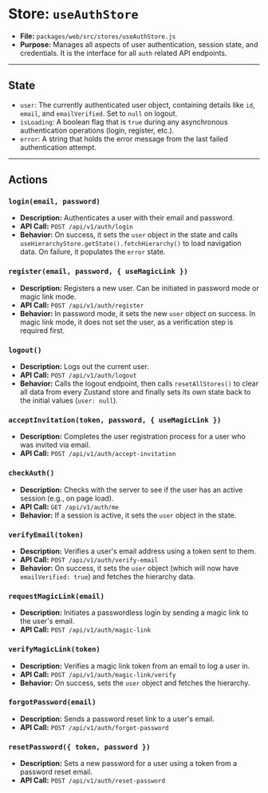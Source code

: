 # Store: `useAuthStore`

*   **File:** `packages/web/src/stores/useAuthStore.js`
*   **Purpose:** Manages all aspects of user authentication, session state, and credentials. It is the interface for all `auth` related API endpoints.

---

## State

*   `user`: The currently authenticated user object, containing details like `id`, `email`, and `emailVerified`. Set to `null` on logout.
*   `isLoading`: A boolean flag that is `true` during any asynchronous authentication operations (login, register, etc.).
*   `error`: A string that holds the error message from the last failed authentication attempt.

---

## Actions

### `login(email, password)`
*   **Description:** Authenticates a user with their email and password.
*   **API Call:** `POST /api/v1/auth/login`
*   **Behavior:** On success, it sets the `user` object in the state and calls `useHierarchyStore.getState().fetchHierarchy()` to load navigation data. On failure, it populates the `error` state.

### `register(email, password, { useMagicLink })`
*   **Description:** Registers a new user. Can be initiated in password mode or magic link mode.
*   **API Call:** `POST /api/v1/auth/register`
*   **Behavior:** In password mode, it sets the new `user` object on success. In magic link mode, it does not set the user, as a verification step is required first.

### `logout()`
*   **Description:** Logs out the current user.
*   **API Call:** `POST /api/v1/auth/logout`
*   **Behavior:** Calls the logout endpoint, then calls `resetAllStores()` to clear all data from every Zustand store and finally sets its own state back to the initial values (`user: null`).

### `acceptInvitation(token, password, { useMagicLink })`
*   **Description:** Completes the user registration process for a user who was invited via email.
*   **API Call:** `POST /api/v1/auth/accept-invitation`

### `checkAuth()`
*   **Description:** Checks with the server to see if the user has an active session (e.g., on page load).
*   **API Call:** `GET /api/v1/auth/me`
*   **Behavior:** If a session is active, it sets the `user` object in the state.

### `verifyEmail(token)`
*   **Description:** Verifies a user's email address using a token sent to them.
*   **API Call:** `POST /api/v1/auth/verify-email`
*   **Behavior:** On success, it sets the `user` object (which will now have `emailVerified: true`) and fetches the hierarchy data.

### `requestMagicLink(email)`
*   **Description:** Initiates a passwordless login by sending a magic link to the user's email.
*   **API Call:** `POST /api/v1/auth/magic-link`

### `verifyMagicLink(token)`
*   **Description:** Verifies a magic link token from an email to log a user in.
*   **API Call:** `POST /api/v1/auth/magic-link/verify`
*   **Behavior:** On success, sets the `user` object and fetches the hierarchy.

### `forgotPassword(email)`
*   **Description:** Sends a password reset link to a user's email.
*   **API Call:** `POST /api/v1/auth/forgot-password`

### `resetPassword({ token, password })`
*   **Description:** Sets a new password for a user using a token from a password reset email.
*   **API Call:** `POST /api/v1/auth/reset-password` 